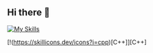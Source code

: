 ## Hi there 👋

<!--
**jekster22/jekster22** is a ✨ _special_ ✨ repository because its `README.md` (this file) appears on your GitHub profile.

Here are some ideas to get you started:

- 🔭 I’m currently working on ...
- 🌱 I’m currently learning ...
- 👯 I’m looking to collaborate on ...
- 🤔 I’m looking for help with ...
- 💬 Ask me about ...
- 📫 How to reach me: ...
- 😄 Pronouns: ...
- ⚡ Fun fact: ...
-->

[![My Skills](https://skillicons.dev/icons?i=py,html,cs,c,powershell,latex,mysql,css,nginx,windows,kali,linux,cloudflare,visualstudio,sublime,replit,azure,jenkins,figma,ps,ai,arduino,ableton)](https://skillicons.dev)

[!(https://skillicons.dev/icons?i=cpp)[C++]][C++]
